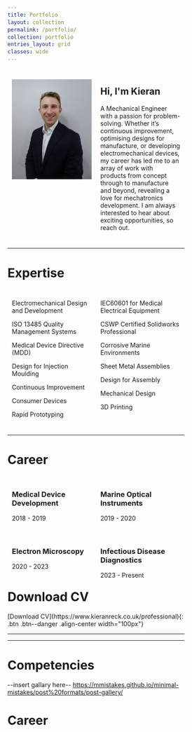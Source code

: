 ```yaml
---
title: Portfolio
layout: collection
permalink: /portfolio/
collection: portfolio
entries_layout: grid
classes: wide
---
```



<html>
<head>
<meta name="viewport" content="width=device-width, initial-scale=1">
<style>
* {
  box-sizing: border-box;
}
/* Create two unequal columns that floats next to each other */
.column {
  float: left;
  padding: 10px;
  height: max-content; /* Should be removed. Only for demonstration */
}
.left {
  width: 20%;
}
.middle {
  width: 80%;
}
/* Clear floats after the columns */
.row:after {
  content: "";
  display: table;
  clear: both;
}
/* Responsive layout - makes the three columns stack on top of each other instead of next to each other */
@media screen and (max-width: 600px) {
  .column {
    width: 100%;
    height: max-content;
  }
}
</style>
</head>
<body>
<div class="row">
  <div class="column left">
    <p><img src="/assets/images/Bio(4x5vertical).png" style="max-width:300px;width:100%"></p>
    <p></p>
  </div>
  <div class="column middle">
    <h2>Hi, I'm Kieran</h2>
    <p></p>
    <p>A Mechanical Engineer with a passion for problem-solving. Whether it’s continuous improvement, optimising designs for manufacture, or developing electromechanical devices, my career has led me to an array of work with products from concept through to manufacture and beyond, revealing a love for mechatronics development. I am always interested to hear about exciting opportunities, so reach out.</p>
  </div>
</div>
</body>
</html>

***

<h1>Expertise</h1>

<head>
<meta name="viewport" content="width=device-width, initial-scale=1">
<style>
* {
  box-sizing: border-box;
}
/* Create two unequal columns that floats next to each other */
.column {
  float: left;
  padding: 10px;
}
.left {
  width: 50%;
}
.middle {
  width: 50%;
}
/* Clear floats after the columns */
.row:after {
  content: "";
  display: table;
  clear: both;
}
/* Responsive layout - makes the columns stack on top of each other instead of next to each other */
@media screen and (max-width: 600px) {
  .column {
    width: 100%;
    height: max-content;
  }
}
</style>
</head>
<body>
<div class="row">
  <div class="column left">
    <p>Electromechanical Design and Development</p>
    <p>ISO 13485 Quality Management Systems</p>
    <p>Medical Device Directive (MDD)</p>
    <p>Design for Injection Moulding</p>
    <p>Continuous Improvement</p>
    <p>Consumer Devices</p>
    <p>Rapid Prototyping</p>
  </div>
  <div class="column middle">
    <p>IEC60601 for Medical Electrical Equipment</p>
    <p>CSWP Certified Solidworks Professional</p>
    <p>Corrosive Marine Environments</p>
    <p>Sheet Metal Assemblies</p>
    <p>Design for Assembly</p>
    <p>Mechanical Design</p>
    <p>3D Printing</p>
  </div>
</div>
</body>

***

<h1>Career</h1>

<head>
<meta name="viewport" content="width=device-width, initial-scale=1">
<style>
* {
  box-sizing: border-box;
}
/* Create two unequal columns that floats next to each other */
.column {
  float: left;
  padding: 10px;
}
.left {
  width: 50%;
}
.middle {
  width: 50%;
}
/* Clear floats after the columns */
.row:after {
  content: "";
  display: table;
  clear: both;
}
/* Responsive layout - makes the columns stack on top of each other instead of next to each other */
@media screen and (max-width: 600px) {
  .column {
    width: 100%;
    height: max-content;
  }
}
</style>
</head>
<body>
  <div class="column left">
  	<div class="row">
   	  <h3>Medical Device Development</h3>
   	  <p>2018 - 2019</p>
    </div>
  </div>
    <div class="column middle">
      <div class="row">	
      <h3>Marine Optical Instruments</h3>
      <p>2019 - 2020</p>
    </div>
  </div>
  <div class="column left">
    <div class="row">
      <h3>Electron Microscopy</h3>
      <p>2020 - 2023</p>
    </div>
  </div>	
    <div class="column middle">
      <div class="row">
      <h3>Infectious Disease Diagnostics</h3>
      <p>2023 - Present</p>
    </div>
  </div>
</body>

***
<h1>Download CV</h1>
[Download CV](https://www.kieranreck.co.uk/professional){: .btn .btn--danger .align-center width="100px"}


***





***
# Competencies

--insert gallary here--
https://mmistakes.github.io/minimal-mistakes/post%20formats/post-gallery/

# Career


